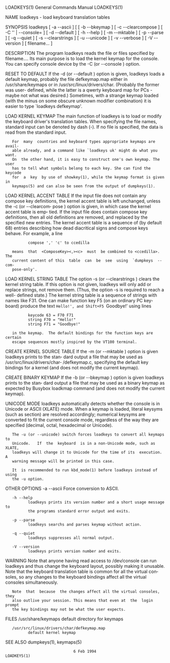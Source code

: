 LOADKEYS(1)                General Commands Manual                LOADKEYS(1)

NAME
       loadkeys - load keyboard translation tables

SYNOPSIS
       loadkeys  [ -a --ascii ] [ [ -b --bkeymap ] [ -c --clearcompose ] [ -C
       '<FILE>' | --console=<FILE> ] [ -d --default ] [  -h  --help  ]  [  -m
       --mktable  ]  [ -p --parse ] [ -q --quiet ] [ -s --clearstrings ] [ -u
       --unicode ] [ -v --verbose ] [ -V --version ] [ filename...  ]

DESCRIPTION
       The program loadkeys reads the file or files specified by filename....
       Its  main  purpose  is to load the kernel keymap for the console.  You
       can specify console device by the -C (or --console ) option.

RESET TO DEFAULT
       If the -d (or --default ) option is given, loadkeys  loads  a  default
       keymap,  probably  the file defkeymap.map either in /usr/share/keymaps
       or in /usr/src/linux/drivers/char.  (Probably  the  former  was  user-
       defined, while the latter is a qwerty keyboard map for PCs - maybe not
       what was desired.)  Sometimes, with a strange keymap loaded (with  the
       minus  on  some  obscure unknown modifier combination) it is easier to
       type `loadkeys defkeymap'.

LOAD KERNEL KEYMAP
       The main function of loadkeys  is  to  load  or  modify  the  keyboard
       driver's translation tables.  When specifying the file names, standard
       input can be denoted by dash (-). If no file is specified, the data is
       read from the standard input.

       For  many  countries and keyboard types appropriate keymaps are avail‐
       able already, and a command like `loadkeys uk' might do what you want.
       On  the other hand, it is easy to construct one's own keymap. The user
       has to tell what symbols belong to each key. She can find the  keycode
       for  a  key  by use of showkey(1), while the keymap format is given in
       keymaps(5) and can also be seen from the output of dumpkeys(1).

LOAD KERNEL ACCENT TABLE
       If the input file does not contain any compose  key  definitions,  the
       kernel  accent  table is left unchanged, unless the -c (or --clearcom‐
       pose ) option is given, in which case the kernel accent table is  emp‐
       tied.   If  the  input file does contain compose key definitions, then
       all old definitions are removed, and replaced  by  the  specified  new
       entries.   The  kernel  accent  table is a sequence of (by default 68)
       entries describing how dead diacritical signs and compose keys behave.
       For example, a line

              compose ',' 'c' to ccedilla

       means  that  <ComposeKey><,><c>  must  be combined to <ccedilla>.  The
       current content of this  table  can  be  see  using  `dumpkeys  --com‐
       pose-only'.

LOAD KERNEL STRING TABLE
       The  option -s (or --clearstrings ) clears the kernel string table. If
       this option is not given, loadkeys will only add or  replace  strings,
       not  remove  them.   (Thus, the option -s is required to reach a well-
       defined state.)  The kernel string table is a sequence of strings with
       names  like  F31. One can make function key F5 (on an ordinary PC key‐
       board) produce the text `Hello!', and Shift+F5 `Goodbye!' using lines

              keycode 63 = F70 F71
              string F70 = "Hello!"
              string F71 = "Goodbye!"

       in the keymap.  The default bindings for the function keys are certain
       escape sequences mostly inspired by the VT100 terminal.

CREATE KERNEL SOURCE TABLE
       If the -m (or --mktable ) option is given loadkeys prints to the stan‐
       dard output a file that may be  used  as  /usr/src/linux/drivers/char‐
       /defkeymap.c,  specifying  the  default key bindings for a kernel (and
       does not modify the current keymap).

CREATE BINARY KEYMAP
       If the -b (or --bkeymap ) option is given loadkeys prints to the stan‐
       dard  output a file that may be used as a binary keymap as expected by
       Busybox loadkmap command (and does not modify the current keymap).

UNICODE MODE
       loadkeys automatically detects whether the console is  in  Unicode  or
       ASCII (XLATE) mode.  When a keymap is loaded, literal keysyms (such as
       section) are resolved accordingly; numerical keysyms are converted  to
       fit the current console mode, regardless of the way they are specified
       (decimal, octal, hexadecimal or Unicode).

       The -u (or --unicode) switch forces loadkeys to convert all keymaps to
       Unicode.   If  the  keyboard  is in a non-Unicode mode, such as XLATE,
       loadkeys will change it to Unicode for the time of its  execution.   A
       warning message will be printed in this case.

       It  is recommended to run kbd_mode(1) before loadkeys instead of using
       the -u option.

OTHER OPTIONS
       -a --ascii
              Force conversion to ASCII.

       -h --help
              loadkeys prints its version number and a short usage message to
              the programs standard error output and exits.

       -p --parse
              loadkeys searchs and parses keymap without action.

       -q --quiet
              loadkeys suppresses all normal output.

       -V --version
              loadkeys prints version number and exits.

WARNING
       Note  that  anyone having read access to /dev/console can run loadkeys
       and thus change the keyboard layout, possibly making it unusable. Note
       that the keyboard translation table is common for all the virtual con‐
       soles, so any changes to the keyboard bindings affect all the  virtual
       consoles simultaneously.

       Note  that  because  the changes affect all the virtual consoles, they
       also outlive your session. This means that even at  the  login  prompt
       the key bindings may not be what the user expects.

FILES
       /usr/share/keymaps
              default directory for keymaps

       /usr/src/linux/drivers/char/defkeymap.map
              default kernel keymap

SEE ALSO
       dumpkeys(1), keymaps(5)

                                  6 Feb 1994                      LOADKEYS(1)
